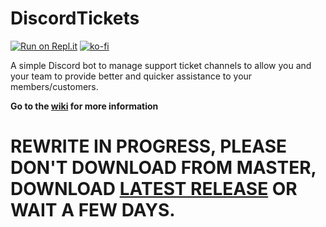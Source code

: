 # DiscordTickets

[![Run on Repl.it](https://repl.it/badge/github/eartharoid/DiscordTickets)](https://repl.it/github/eartharoid/DiscordTickets) [![ko-fi](https://www.ko-fi.com/img/githubbutton_sm.svg)](https://ko-fi.com/B0B214BHI)

A simple Discord bot to manage support ticket channels to allow you and your team to provide better and quicker assistance to your members/customers.

**Go to the [wiki](https://github.com/Eartharoid/DiscordTickets/wiki) for more information**

# REWRITE IN PROGRESS, PLEASE DON'T DOWNLOAD FROM MASTER, DOWNLOAD [LATEST RELEASE](https://github.com/eartharoid/DiscordTickets/releases) OR WAIT A FEW DAYS.

